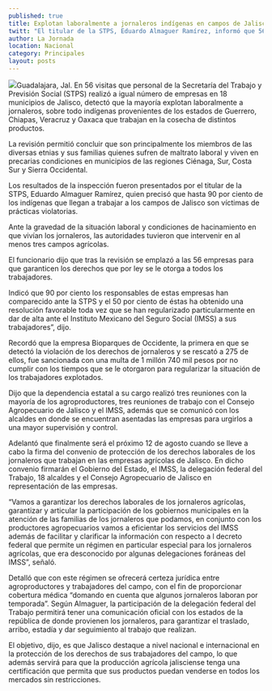 ```yaml
---
published: true
title: Explotan laboralmente a jornaleros indígenas en campos de Jalisco
twitt: "El titular de la STPS, Eduardo Almaguer Ramírez, informó que 56 empresas fueron inspeccionadas en 18 municipios y que en la mayoría detectaron diversas anomalías."
author: La Jornada
location: Nacional
category: Principales
layout: posts
---
```


![](http://i.imgur.com/u7zs03ym.jpg)Guadalajara, Jal. En 56 visitas que personal de la Secretaría del Trabajo y Previsión Social (STPS) realizó a igual número de empresas en 18 municipios de Jalisco, detectó que la mayoría explotan laboralmente a jornaleros, sobre todo indígenas provenientes de los estados de Guerrero, Chiapas, Veracruz y Oaxaca que trabajan en la cosecha de distintos productos.

La revisión permitió concluir que son principalmente los miembros de las diversas etnias y sus familias quienes sufren de maltrato laboral y viven en precarias condiciones en municipios de las regiones Ciénaga, Sur, Costa Sur y Sierra Occidental.

Los resultados de la inspección fueron presentados por el titular de la STPS, Eduardo Almaguer Ramírez, quien precisó que hasta 90 por ciento de los indígenas que llegan a trabajar a los campos de Jalisco son víctimas de prácticas violatorias.

Ante la gravedad de la situación laboral y condiciones de hacinamiento en que vivían los jornaleros, las autoridades tuvieron que intervenir en al menos tres campos agrícolas.

El funcionario dijo que tras la revisión se emplazó a las 56 empresas para que garanticen los derechos que por ley se le otorga a todos los trabajadores.

Indicó que 90 por ciento los responsables de estas empresas han comparecido ante la STPS y el 50 por ciento de éstas ha obtenido una resolución favorable toda vez que se han regularizado particularmente en dar de alta ante el Instituto Mexicano del Seguro Social (IMSS) a sus trabajadores”, dijo.

Recordó que la empresa Bioparques de Occidente, la primera en que se detectó la violación de los derechos de jornaleros y se rescató a 275 de ellos, fue sancionada con una multa de 1 millón 740 mil pesos por no cumplir con los tiempos que se le otorgaron para regularizar la situación de los trabajadores explotados.

Dijo que la dependencia estatal a su cargo realizó tres reuniones con la mayoría de los agroproductores, tres reuniones de trabajo con el Consejo Agropecuario de Jalisco y el IMSS, además que se comunicó con los alcaldes en donde se encuentran asentadas las empresas para urgirlos a una mayor supervisión y control.

Adelantó que finalmente será el próximo 12 de agosto cuando se lleve a cabo la firma del convenio de protección de los derechos laborales de los jornaleros que trabajan en las empresas agrícolas de Jalisco. En dicho convenio firmarán el Gobierno del Estado, el IMSS, la delegación federal del Trabajo, 18 alcaldes y el Consejo Agropecuario de Jalisco en representación de las empresas.

“Vamos a garantizar los derechos laborales de los jornaleros agrícolas, garantizar y articular la participación de los gobiernos municipales en la atención de las familias de los jornaleros que podamos, en conjunto con los productores agropecuarios vamos a eficientar los servicios del IMSS además de facilitar y clarificar la información con respecto a l decreto federal que permite un régimen en particular especial para los jornaleros agrícolas, que era desconocido por algunas delegaciones foráneas del IMSS”, señaló.

Detalló que con este régimen se ofrecerá certeza jurídica entre agroproductores y trabajadores del campo, con el fin de proporcionar cobertura médica “domando en cuenta que algunos jornaleros laboran por temporada”. Según Almaguer, la participación de la delegación federal del Trabajo permitirá tener una comunicación oficial con los estados de la república de donde provienen los jornaleros, para garantizar el traslado, arribo, estadía y dar seguimiento al trabajo que realizan.

El objetivo, dijo, es que Jalisco destaque a nivel nacional e internacional en la protección de los derechos de sus trabajadores del campo, lo que además servirá para que la producción agrícola jalisciense tenga una certificación que permita que sus productos puedan venderse en todos los mercados sin restricciones.
